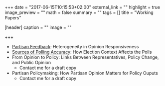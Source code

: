 +++
date = "2017-06-15T10:15:53+02:00"
external_link = ""
highlight = true
image_preview = ""
math = false
summary = ""
tags = []
title = "Working Papers"

[header]
  caption = ""
  image = ""

+++

- [Partisan Feedback](/papers/working-papers/branham-partisan-feedback.pdf): Heterogeneity in Opinion Responsiveness
- [Sources of Polling Accuracy](/papers/working-papers/sources-of-polling-accuracy.pdf): How Election Context Affects the Polls
- From Opinion to Policy: Links Between Representatives, Policy Change, and Public Opinion
  - Contact me for a draft copy
- Partisan Policymaking: How Partisan Opinion Matters for Policy Ouputs
  - Contact me for a draft copy
